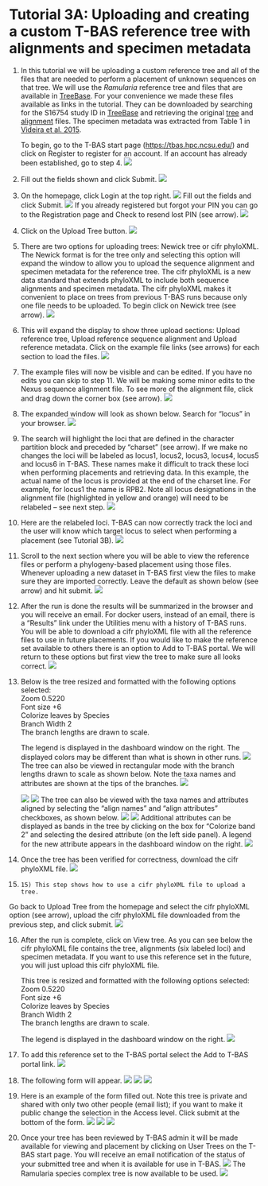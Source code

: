 # Tutorial 3A: Uploading and creating a custom T-BAS reference tree with alignments and specimen metadata

1. In this tutorial we will be uploading a custom reference tree and all of the files that are needed to perform a placement of unknown sequences on that tree. We will use the *Ramularia* reference tree and files that are available in [TreeBase](https://www.treebase.org/treebase-web/search/studySearch.html). For your convenience we made these files available as links in the tutorial. They can be downloaded by searching for the S16754 study ID in [TreeBase](https://www.treebase.org/treebase-web/search/studySearch.html) and retrieving the original [tree](purl.org/phylo/treebase/phylows/tree/TB2:Tr79968?format=nexus) and [alignment](https://www.treebase.org/treebase-web/search/downloadANexusFile.html?id=16754&treeid=79968) files. The specimen metadata was extracted from Table 1 in [Videira et al. 2015](https://www.ncbi.nlm.nih.gov/pmc/articles/PMC4510271/).  

    To begin, go to the T-BAS start page (https://tbas.hpc.ncsu.edu/) and click on Register to register for an account. If an account has already been established, go to step 4.
![](images/tbas-tutorial3a/Tutorial3A.1.png)

2. Fill out the fields shown and click Submit.
![](images/tbas-tutorial3a/Tutorial3A.2.png)

3. On the homepage, click Login at the top right.
![](images/tbas-tutorial3a/Tutorial3A.3.1.png)
Fill out the fields and click Submit.
![](images/tbas-tutorial3a/Tutorial3A.3.2.png)
If you already registered but forgot your PIN you can go to the Registration page and Check to resend lost PIN (see arrow).
![](images/tbas-tutorial3a/Tutorial3A.3.3.png)

4. Click on the Upload Tree button.
![](images/tbas-tutorial3a/Tutorial3A.4.png)

5. There are two options for uploading trees: Newick tree or cifr phyloXML.  The Newick format is for the tree only and selecting this option will expand the window to allow you to upload the sequence alignment and specimen metadata for the reference tree. The cifr phyloXML is a new data standard that extends phyloXML to include both sequence alignments and specimen metadata.  The cifr phyloXML makes it convenient to place on trees from previous T-BAS runs because only one file needs to be uploaded. To begin click on Newick tree (see arrow).
![](images/tbas-tutorial3a/Tutorial3A.5.png)

6. This will expand the display to show three upload sections: Upload reference tree, Upload reference sequence alignment and Upload reference metadata.  Click on the example file links (see arrows) for each section to load the files.
![](images/tbas-tutorial3a/Tutorial3A.6.png)

7. The example files will now be visible and can be edited.  If you have no edits you can skip to step 11. We will be making some minor edits to the Nexus sequence alignment file. To see more of the alignment file, click and drag down the corner box (see arrow).
![](images/tbas-tutorial3a/Tutorial3A.7.png)

8. The expanded window will look as shown below.  Search for “locus” in your browser.
![](images/tbas-tutorial3a/Tutorial3A.8.png)

9. The search will highlight the loci that are defined in the character partition block and preceded by “charset” (see arrow). If we make no changes the loci will be labeled as locus1, locus2, locus3, locus4, locus5 and locus6 in T-BAS. These names make it difficult to track these loci when performing placements and retrieving data. In this example, the actual name of the locus is provided at the end of the charset line. For example, for locus1 the name is RPB2. Note all locus designations in the alignment file (highlighted in yellow and orange) will need to be relabeled – see next step.
![](images/tbas-tutorial3a/Tutorial3A.9.png)

10. Here are the relabeled loci. T-BAS can now correctly track the loci and the user will know which target locus to select when performing a placement (see Tutorial 3B). 
![](images/tbas-tutorial3a/Tutorial3A.10.png)

11. Scroll to the next section where you will be able to view the reference files or perform a phylogeny-based placement using those files.  Whenever uploading a new dataset in T-BAS first view the files to make sure they are imported correctly.  Leave the default as shown below (see arrow) and hit submit.
![](images/tbas-tutorial3a/Tutorial3A.11.png)

12. After the run is done the results will be summarized in the browser and you will receive an email. For docker users, instead of an email, there is a “Results” link under the Utilities menu with a history of T-BAS runs. You will be able to download a cifr phyloXML file with all the reference files to use in future placements. If you would like to make the reference set available to others there is an option to Add to T-BAS portal. We will return to these options but first view the tree to make sure all looks correct.
![](images/tbas-tutorial3a/Tutorial3A.12.png)

13. Below is the tree resized and formatted with the following options selected:  
   Zoom 0.5220  
   Font size +6  
   Colorize leaves by Species  
   Branch Width 2  
   The branch lengths are drawn to scale.  

    The legend is displayed in the dashboard window on the right. The displayed colors may be different than what is shown in other runs.
![](images/tbas-tutorial3a/Tutorial3A.13.1.png)
The tree can also be viewed in rectangular mode with the branch lengths drawn to scale as shown below.  Note the taxa names and attributes are shown at the tips of the branches.
![](images/tbas-tutorial3a/Tutorial3A.13.2a.png)

    ![](images/tbas-tutorial3a/Tutorial3A.13.3a.png)
    ![](images/tbas-tutorial3a/Tutorial3A.13.4.png)
    The tree can also be viewed with the taxa names and attributes aligned by selecting the “align names” and “align attributes” checkboxes, as shown below.
    ![](images/tbas-tutorial3a/Tutorial3A.13.5a.png)
    ![](images/tbas-tutorial3a/Tutorial3A.13.6.png)
    Additional attributes can be displayed as bands in the tree by clicking on the box for “Colorize band 2” and selecting the desired attribute (on the left side panel). A legend for the new attribute appears in the dashboard window on the right.
    ![](images/tbas-tutorial3a/Tutorial3A.13.7.png)

14. Once the tree has been verified for correctness, download the cifr phyloXML file.
![](images/tbas-tutorial3a/Tutorial3A.14.png)

15.     15) This step shows how to use a cifr phyloXML file to upload a tree. 
Go back to Upload Tree from the homepage and select the cifr phyloXML option (see arrow), upload the cifr phyloXML file downloaded from the previous step, and click submit.
![](images/tbas-tutorial3a/Tutorial3A.15.png)

16. After the run is complete, click on View tree. As you can see below the cifr phyloXML file contains the tree, alignments (six labeled loci) and specimen metadata. If you want to use this reference set in the future, you will just upload this cifr phyloXML file.

    This tree is resized and formatted with the following options selected:  
    Zoom 0.5220  
    Font size +6  
    Colorize leaves by Species  
    Branch Width 2  
    The branch lengths are drawn to scale.  

    The legend is displayed in the dashboard window on the right.
    ![](images/tbas-tutorial3a/Tutorial3A.16.png)

17. To add this reference set to the T-BAS portal select the Add to T-BAS portal link.
![](images/tbas-tutorial3a/Tutorial3A.16.png)

18. The following form will appear.
![](images/tbas-tutorial3a/Tutorial3A.18A.png)
![](images/tbas-tutorial3a/Tutorial3A.18B.png)
![](images/tbas-tutorial3a/Tutorial3A.18C.png)

19. Here is an example of the form filled out. Note this tree is private and shared with only two other people (email list); if you want to make it public change the selection in the Access level. Click submit at the bottom of the form.
![](images/tbas-tutorial3a/Tutorial3A.19A.png)
![](images/tbas-tutorial3a/Tutorial3A.19B.png)
![](images/tbas-tutorial3a/Tutorial3A.19C.png)

20. Once your tree has been reviewed by T-BAS admin it will be made available for viewing and placement by clicking on User Trees on the T-BAS start page. You will receive an email notification of the status of your submitted tree and when it is available for use in T-BAS.
![](images/tbas-tutorial3a/Tutorial3A.20.1.png)
The Ramularia species complex tree is now available to be used.
![](images/tbas-tutorial3a/Tutorial3A.20.2.png)